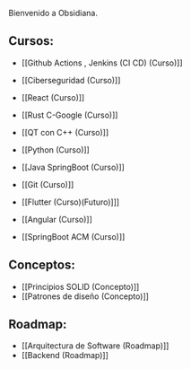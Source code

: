 
Bienvenido a Obsidiana.
## Cursos: 
- [[Github Actions , Jenkins (CI CD) (Curso)]]

- [[Ciberseguridad (Curso)]]
- [[React (Curso)]]
- [[Rust C-Google (Curso)]]
- [[QT con C++ (Curso)]]
- [[Python (Curso)]]
- [[Java SpringBoot (Curso)]]
- [[Git (Curso)]]
- [[Flutter (Curso)(Futuro)]]]

- [[Angular (Curso)]]
- [[SpringBoot ACM (Curso)]]
## Conceptos: 
- [[Principios SOLID (Concepto)]]
- [[Patrones de diseño (Concepto)]]
## Roadmap: 
- [[Arquitectura de Software (Roadmap)]]
- [[Backend (Roadmap)]]
